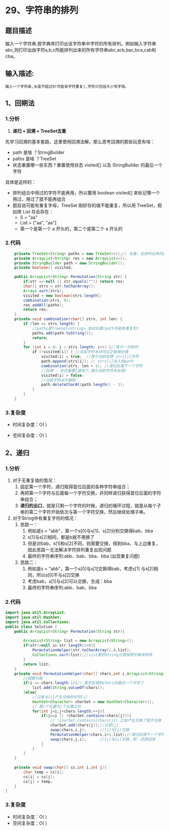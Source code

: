 # 29、字符串的排列

## 题目描述

输入一个字符串,按字典序打印出该字符串中字符的所有排列。例如输入字符串abc,则打印出由字符a,b,c所能排列出来的所有字符串abc,acb,bac,bca,cab和cba。

## 输入描述:

```
输入一个字符串,长度不超过9(可能有字符重复),字符只包括大小写字母。
```

## 1、回朔法

### 1.分析	

1. **递归 + 回溯 + TreeSet去重**

​	先学习回溯的基本套路，这里使用回溯法解，那么思考回溯的那些玩意有啥：

- path 是啥 ？StringBuilder
- paths 是啥 ？TreeSet
- 状态重置哪一些东西？重置使用状态 visited[] 以及 StringBuilder 的最后一个字符

具体是这样的：

- 排列组合中用过的字符不能再用，所以要用 boolean visited[] 来标记哪一个用过，用过了就不能再组合
- 题目说可能有重复字母，TreeSet 刚好存的值不能重复，所以用 TreeSet，假如用 List 存会存在：
  - S = "aa"
  - List = ["aa", "aa"]
  - 第一个是第一个 a 开头的，第二个是第二个 a 开头的

### 2.代码

```java
    private TreeSet<String> paths = new TreeSet<>();// 去重，全排列出来的path有可能有重复的
    private ArrayList<String> res = new ArrayList<>();
    private StringBuilder path = new StringBuilder();
    private boolean[] visited;

    public ArrayList<String> Permutation(String str) {
        if(str == null || str.equals("")) return res;
        char[] strs = str.toCharArray();
        Arrays.sort(strs);
        visited = new boolean[strs.length];
        combination(strs, 0);
        res.addAll(paths);
        return res;
    }
    private void combination(char[] strs, int len) {
        if (len == strs.length) {
            //paths是TreeSet<String> 自动去重(path可能有重复的)
            paths.add(path.toString());
            return;
        }
        for (int i = 0; i < strs.length; i++) {//表示一次排列
            if (!visited[i]) { //当前字符未访问过才能被处理
                visited[i] = true;  //表示当前处理 strs[i]字符
                path.append(strs[i]); // strs[i]加入到path
                combination(strs, len + 1); //递归处理下一个字符
                //回溯 - 状态重置(退栈了,表示当前字符未处理)
                visited[i] = false;
                //当前字符从中删除
                path.deleteCharAt(path.length() - 1);
            }
        }
    }
```

### 3.复杂度

* 时间复杂度：O( )

* 空间复杂度：O( )

## 2、递归

### 1.分析	

1. 对于无重复值的情况：
   1. 固定第一个字符，递归取得首位后面的各种字符串组合；
   2. 再把第一个字符与后面每一个字符交换，并同样递归获得首位后面的字符串组合；
   3. **递归的出口**，就是只剩一个字符的时候，递归的循环过程，就是从每个子串的第二个字符开始依次与第一个字符交换，然后继续处理子串。
2. 对于String中有重复字符的情况：
   1. 思路一：
      1. 例如是s = "abb"，第一个s[0]与s[1]、s[2]分别交换得bab，bba
      2. s[1]与s[2]相同，都是b就不用换了
      3. 但是对bab，s[1]和s[2]不同，则需要交换，得到bba，与上边重复，因此思路一无法解决字符排列重复出现问题
      4. 最终的字符串序列:abb、bab、bba、bba (出现重复问题)
   2. 思路二：
      1. 例如是s = "abb"，第一个s[0]与s[1]交换得bab，考虑s[1] 与s[2]相同，所以s[0]不与s[2]交换
      2. 考虑bab，s[1]与s[2]可以交换，生成：bba
      3. 最终的字符串序列:abb、bab、bba

### 2.代码

```java
import java.util.ArrayList;
import java.util.HashSet;
import java.util.Collections;
public class Solution {
    public ArrayList<String> Permutation(String str){
 
        ArrayList<String> list = new ArrayList<String>();
        if(str!=null && str.length()>0){
            PermutationHelper(str.toCharArray(),0,list);
            Collections.sort(list);//list里的String元素按照字典序排序
        }
        return list;
    }
    private void PermutationHelper(char[] chars,int i,ArrayList<String> list){
        //函数功能
        if(i == chars.length-1){// 是否处理到chars的最后一个字符了
            list.add(String.valueOf(chars));
        }else{
            //记录与[i]产生交换的字符[j]
            HashSet<Character> charSet = new HashSet<Character>(); 
            // 第i个位置与i个位置之后
            for(int j=i;j<chars.length;++j){ 
                if(j==i || !charSet.contains(chars[j])){
                    // !charSet.contains(chars[j]) 之前产生交换了就不交换
                    charSet.add(chars[j]);//记录[j]
                    swap(chars,i,j);      //[i]与[j]交换
                    PermutationHelper(chars,i+1,list);//递归处理下一个字符:i+1
                    swap(chars,j,i);      //[j]与[i]交换，即：还原回来
                }
            }
        }
    }
 
    private void swap(char[] cs,int i,int j){
        char temp = cs[i];
        cs[i] = cs[j];
        cs[j] = temp;
    }
}
```

### 3.复杂度

- 时间复杂度：O( )
- 空间复杂度：O( )
